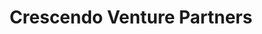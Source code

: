 ---
layout: firm_page
title: "Crescendo Venture Partners"
id: "crvp.com"
permalink: "/crescendoventurepartnerscrvp.com/"
website: "https://cr-vp.com"
offices: "Tel Aviv (Israel), Geneva (Switzerland)"
investment_stages: "Seed, Series A, Series B"
portfolio_companies: "Alison AI, Guidde, CyVers, Milagro AI, Lightico, env0, Acumen.io"
portfolio_link: "https://cr-vp.com/#portfolio"
investment_markets: "Enterprise Software (Big Data, AI, ML)"
founded_year: "2019"
description: "Crescendo Venture Partners is a Tel-Aviv based venture capital firm investing primarily in Israeli seed and early-stage technology startups. They partner with ambitious entrepreneurs building sustainable and profitable businesses with the potential to become category leaders. Their unique partnership with the Geneva-based Crescendo group provides access to additional capital and European, LATAM, and Asian markets."
linkedin: "https://www.linkedin.com/company/crvp/"
twitter: "https://twitter.com/zvikaschechter?lang=en"
instagram: ""
team_page: "https://cr-vp.com/#our-team"
investor_type: "Venture Capital"
crunchbase: "https://www.crunchbase.com/organization/crecendo-venture-partners"
pitchbook: ""

# SEO Optimization
meta_title: "Crescendo Venture Partners - VC Firm - projectstartups.com"
meta_description: "Crescendo Venture Partners, Crescendo Venture Partners is a Tel-Aviv based venture capital firm investing primarily in Israeli seed and early-stage technology startups. They part..."
meta_keywords: "Crescendo Venture Partners, Enterprise Software (Big Data, AI, ML), VC firm, venture capital, startup investor, projectstartups.com"
canonical_url: "https://vc.projectstartups.com/crescendoventurepartnerscrvp.com/"
---